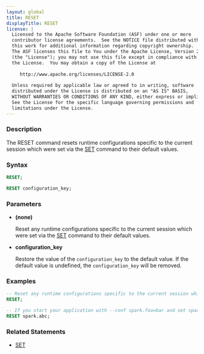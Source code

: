 ```yaml
---
layout: global
title: RESET
displayTitle: RESET
license: |
  Licensed to the Apache Software Foundation (ASF) under one or more
  contributor license agreements.  See the NOTICE file distributed with
  this work for additional information regarding copyright ownership.
  The ASF licenses this file to You under the Apache License, Version 2.0
  (the "License"); you may not use this file except in compliance with
  the License.  You may obtain a copy of the License at
 
     http://www.apache.org/licenses/LICENSE-2.0
 
  Unless required by applicable law or agreed to in writing, software
  distributed under the License is distributed on an "AS IS" BASIS,
  WITHOUT WARRANTIES OR CONDITIONS OF ANY KIND, either express or implied.
  See the License for the specific language governing permissions and
  limitations under the License.
---
```


### Description

The RESET command resets runtime configurations specific to the current session which were set via the [SET](sql-ref-syntax-aux-conf-mgmt-set.html) command to their default values.

### Syntax

```sql
RESET;

RESET configuration_key;
```

### Parameters

* **(none)**

    Reset any runtime configurations specific to the current session which were set via the [SET](sql-ref-syntax-aux-conf-mgmt-set.html) command to their default values.

* **configuration_key**

    Restore the value of the `configuration_key` to the default value. If the default value is undefined, the `configuration_key` will be removed.

### Examples

```sql
-- Reset any runtime configurations specific to the current session which were set via the SET command to their default values.
RESET;

-- If you start your application with --conf spark.foo=bar and set spark.foo=foobar in runtime, the example below will restore it to 'bar'. If spark.foo is not specified during starting, the example below will remove this config from the SQLConf. It will ignore nonexistent keys.
RESET spark.abc;
```

### Related Statements

* [SET](sql-ref-syntax-aux-conf-mgmt-set.html)


